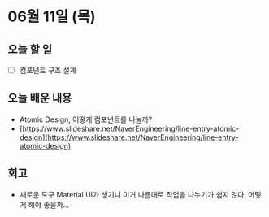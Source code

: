 # 06월 11일 (목)

## 오늘 할 일

- [ ]  컴포넌트 구조 설계

## 오늘 배운 내용

- Atomic Design, 어떻게 컴포넌트를 나눌까?
- [https://www.slideshare.net/NaverEngineering/line-entry-atomic-design](https://www.slideshare.net/NaverEngineering/line-entry-atomic-design)

## 회고

- 새로운 도구 Material UI가 생기니 이거 나름대로 작업을 나누기가 쉽지 않다. 어떻게 해야 좋을까...
